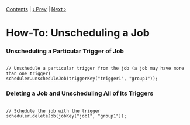 
<div class="secNavPanel"><a href=".">Contents</a> | <a href="ScheduleJob.html">&lsaquo;&nbsp;Prev</a> | <a href="StoreJob.html">Next&nbsp;&rsaquo;</a></div>





# How-To: Unscheduling a Job

### Unscheduling a Particular Trigger of Job

<pre class="prettyprint highlight"><code class="language-java" data-lang="java">
// Unschedule a particular trigger from the job (a job may have more than one trigger)
scheduler.unscheduleJob(triggerKey("trigger1", "group1"));
</code></pre>


### Deleting a Job and Unscheduling All of Its Triggers

<pre class="prettyprint highlight"><code class="language-java" data-lang="java">
// Schedule the job with the trigger
scheduler.deleteJob(jobKey("job1", "group1"));
</code></pre>
